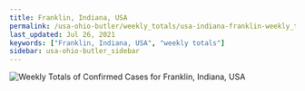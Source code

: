 ```yaml
---
title: Franklin, Indiana, USA
permalink: /usa-ohio-butler/weekly_totals/usa-indiana-franklin-weekly_totals.html
last_updated: Jul 26, 2021
keywords: ["Franklin, Indiana, USA", "weekly totals"]
sidebar: usa-ohio-butler_sidebar
---
```


![Weekly Totals of Confirmed Cases for Franklin, Indiana, USA](/covid_tracker/images/graphs/usa-indiana-franklin-weekly_totals_graph.png)
